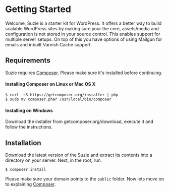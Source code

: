 # Getting Started

Welcome, Suzie is a starter kit for WordPress. It offers a better way to build scalable WordPress sites by making sure your the core, assets/media and configuration is not stored in your source control. This enables support for multiple server setups. On top of this you have options of using Mailgun for emails and inbuilt Varnish Cache support.

## Requirements

Suzie requires [Composer](https://getcomposer.org/). Please make sure it's installed before continuing.  

#### Installing Composer on Linux or Mac OS X

```
$ curl -sS https://getcomposer.org/installer | php
$ sudo mv composer.phar /usr/local/bin/composer
```

#### Installing on Windows

Download the installer from getcomposer.org/download, execute it and follow the instructions.

## Installation

Download the latest version of the Suzie and extract its contents into a directory on your server. Next, in the root, run.

```
$ composer install
```

Please make sure your domain points to the `public` folder. Now lets move on to explaining [Composer](/$branch/composer).

